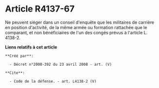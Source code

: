 # Article R4137-67

Ne peuvent siéger dans un conseil d'enquête que les militaires de carrière en position d'activité, de la même armée ou
formation rattachée que le comparant, et non bénéficiaires de l'un des congés prévus à l'article L. 4138-2.

**Liens relatifs à cet article**

	**Créé par**:

	  - Décret n°2008-392 du 23 avril 2008 - art. (V)

	**Cite**:

	  - Code de la défense. - art. L4138-2 (V)
